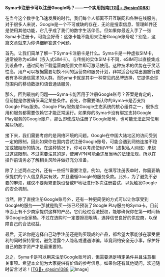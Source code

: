 **Syma卡注册卡可以注册Google吗？——一个实用指南[[TG💪+ @esim1088](https://t.me/s/esim1088)]**

在当今这个数字化飞速发展的时代，我们每个人都离不开互联网和各种在线服务。对于很多人来说，Google是一个不可或缺的存在，无论是搜索信息、管理邮件还是使用其他功能，它几乎成了我们的数字生活伴侣。但如果你最近入手了一张Syma卡注册卡，可能会好奇：这张卡能不能用来注册Google账号呢？别急，这篇文章就来为你详细解答这个问题。

首先，让我们简单了解一下Syma卡注册卡是什么。Syma卡是一种虚拟SIM卡，通常被称为eSIM（嵌入式SIM卡）。与传统的实体SIM卡不同，eSIM可以直接集成到设备中，通过网络下载运营商配置文件即可激活使用。这种技术的优势在于灵活性高，用户可以根据需要切换不同的运营商和服务计划，非常适合经常出国旅行或者有多种通信需求的人群。而Syma卡就是其中一种常见的品牌选择，它提供全球范围内的移动数据和语音通话服务。

那么，回到最初的问题——Syma卡能否用于注册Google账号？答案是肯定的，但前提是你要确保满足某些条件。首先，你需要确认你的Syma卡是否支持Google Play服务。Google Play服务是Google生态系统的核心组件之一，很多应用和服务都需要依赖它才能正常运行。如果你的Syma卡没有绑定支持Google Play服务的Google账户，那么即使成功注册了Google账号，也可能无法正常使用某些功能。

接下来，我们需要考虑的是网络环境的问题。Google在中国大陆地区的访问受到一定的限制，因此如果你在国内尝试注册Google账号，可能会遇到网络连接不稳定或被阻断的情况。在这种情况下，你可以考虑使用VPN（虚拟私人网络）来绕过这些限制。不过需要注意的是，使用VPN可能会违反当地的法律法规，所以在操作前请务必了解相关风险并做好充分准备。

除了上述两点之外，还有一些细节需要注意。例如，在填写注册表单时，你需要确保提供的个人信息真实有效，并且遵循Google的服务条款。此外，为了避免不必要的麻烦，建议不要频繁更换设备或IP地址进行多次注册尝试，以免触发Google的安全机制。

当然，除了直接注册Google账号外，还有一种更简便的方式可以让你享受到Google的服务——那就是购买一张已经预装了Google Play服务的Syma卡。目前市面上有不少商家提供这样的产品，它们经过合法授权，能够确保你在第一时间畅享Google全家桶。不过在选购时一定要擦亮眼睛，选择信誉良好的供应商，以保障自己的合法权益。

最后，无论你是选择自己动手注册还是购买现成的产品，都希望大家能够在享受便利的同时保持警惕，避免泄露个人隐私或遭遇诈骗。毕竟网络安全无小事，保护好自己的数字资产才是最重要的。

总之，Syma卡是可以用来注册Google账号的，但需要满足特定条件并且注意相关事项。希望本文能为大家提供有价值的参考信息。如果你还有其他疑问，欢迎随时留言讨论！[[TG💪+ @esim1088](https://t.me/s/esim1088) ![Image](https://i.postimg.cc/4NQfJmqS/Snipaste-2025-05-13-00-14-12.png)]